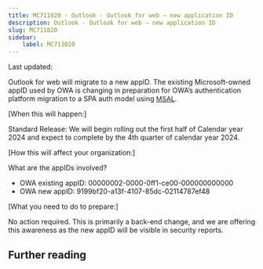 ```yaml
---
title: MC711020 - Outlook - Outlook for web – new application ID
description: Outlook - Outlook for web – new application ID
slug: MC711020
sidebar:
    label: MC711020
---
```



Last updated: 

<p>Outlook for web will migrate to a new appID. The existing Microsoft-owned appID used by OWA is changing in preparation for OWA’s authentication platform migration to a SPA auth model using <a href="https://github.com/AzureAD/microsoft-authentication-library-for-js#microsoft-authentication-library-for-javascript-msaljs" target="_blank" style="background-color: rgb(255, 255, 255); font-family: sans-serif; font-weight: 400;">MSAL</a>.</p><p>[When this will happen:]<br></p><p>Standard Release: We will begin rolling out the first half of Calendar year 2024 and expect to complete by the 4th quarter of calendar year 2024.<br></p><p>[How this will affect your organization:]</p><p>
What are the appIDs involved?
</p><ul><li>OWA existing appID: 00000002-0000-0ff1-ce00-000000000000
</li><li>OWA new appID: 9199bf20-a13f-4107-85dc-02114787ef48
</li></ul><p>[What you need to do to prepare:]<br></p><p>No action required. This is primarily a back-end change, and we are offering this awareness as the new appID will be visible in security reports.</p>

## Further reading
